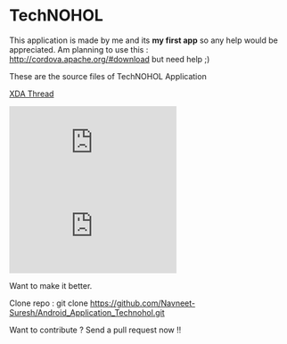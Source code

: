 TechNOHOL
=============================

This application is made by me and its <b>my first app</b> so any help would be appreciated.
Am planning to use this : http://cordova.apache.org/#download but need help ;)

These are the source files of TechNOHOL Application 

[XDA Thread][1]

![My image][2]  ![My image][3]

Want to make it better.

Clone repo : git clone https://github.com/Navneet-Suresh/Android_Application_Technohol.git

Want to contribute ? Send a pull request now !!

[1]: https://play.google.com/store/apps/details?id=it.feio.android.omninotes
[2]: http://forum.xda-developers.com/attachment.php?attachmentid=2190686&stc=1&d=1376577794
[3]: http://forum.xda-developers.com/attachment.php?attachmentid=2190742&stc=1&d=1376579747
